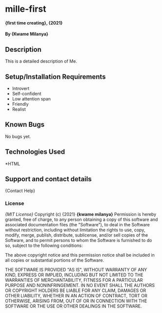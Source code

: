 # mille-first
#### {first time creating}, {2021}
#### By **{Kwame Milanya}**
## Description
This is a detailed description of Me. 
## Setup/Installation Requirements
* Introvert
* Self-confident
* Low attention span
* Friendly
* Realist
## Known Bugs
No bugs yet. 
## Technologies Used
*HTML
## Support and contact details
{Contact Help}
### License
*{MIT License}*
Copyright (c) {2021} **{kwame milanya}**
Permission is hereby granted, free of charge, to any person obtaining a copy
of this software and associated documentation files (the "Software"), to deal
in the Software without restriction, including without limitation the rights
to use, copy, modify, merge, publish, distribute, sublicense, and/or sell
copies of the Software, and to permit persons to whom the Software is
furnished to do so, subject to the following conditions:

The above copyright notice and this permission notice shall be included in all
copies or substantial portions of the Software.

THE SOFTWARE IS PROVIDED "AS IS", WITHOUT WARRANTY OF ANY KIND, EXPRESS OR
IMPLIED, INCLUDING BUT NOT LIMITED TO THE WARRANTIES OF MERCHANTABILITY,
FITNESS FOR A PARTICULAR PURPOSE AND NONINFRINGEMENT. IN NO EVENT SHALL THE
AUTHORS OR COPYRIGHT HOLDERS BE LIABLE FOR ANY CLAIM, DAMAGES OR OTHER
LIABILITY, WHETHER IN AN ACTION OF CONTRACT, TORT OR OTHERWISE, ARISING FROM,
OUT OF OR IN CONNECTION WITH THE SOFTWARE OR THE USE OR OTHER DEALINGS IN THE
SOFTWARE.

